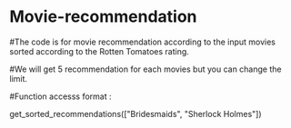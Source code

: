 # Movie-recommendation

#The code is for movie recommendation according to the input movies sorted according to the Rotten Tomatoes rating.

#We will get 5 recommendation for each movies but you can change the limit.

#Function accesss format :

get_sorted_recommendations(["Bridesmaids", "Sherlock Holmes"])
